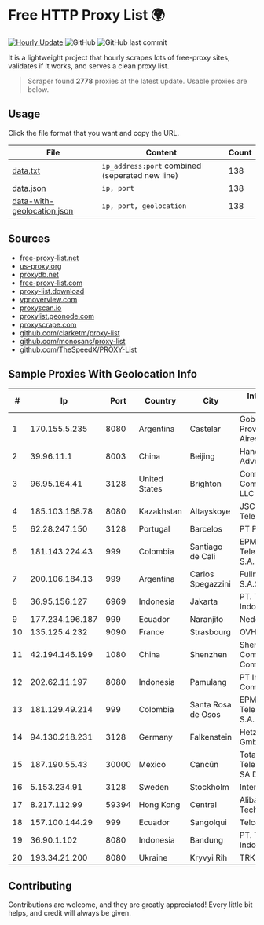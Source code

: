 
# Free HTTP Proxy List 🌍

[![Hourly Update](https://github.com/mertguvencli/http-proxy-list/actions/workflows/main.yml/badge.svg?branch=main)](https://github.com/mertguvencli/http-proxy-list/actions/workflows/main.yml)
![GitHub](https://img.shields.io/github/license/mertguvencli/http-proxy-list)
![GitHub last commit](https://img.shields.io/github/last-commit/mertguvencli/http-proxy-list)

It is a lightweight project that hourly scrapes lots of free-proxy sites, validates if it works, and serves a clean proxy list.


> Scraper found **2778** proxies at the latest update. Usable proxies are below.

## Usage

Click the file format that you want and copy the URL.


|File|Content|Count|
|----|-------|-----|
|[data.txt](https://raw.githubusercontent.com/mertguvencli/http-proxy-list/main/proxy-list/data.txt)|`ip_address:port` combined (seperated new line)|138|
|[data.json](https://raw.githubusercontent.com/mertguvencli/http-proxy-list/main/proxy-list/data.json)|`ip, port`|138|
|[data-with-geolocation.json](https://raw.githubusercontent.com/mertguvencli/http-proxy-list/main/proxy-list/data-with-geolocation.json)|`ip, port, geolocation`|138|

## Sources

* [free-proxy-list.net](https://free-proxy-list.net)
* [us-proxy.org](https://www.us-proxy.org)
* [proxydb.net](http://proxydb.net)
* [free-proxy-list.com](https://free-proxy-list.com/?page=&port=&type%5B%5D=http&type%5B%5D=https&up_time=0&search=Search)
* [proxy-list.download](https://www.proxy-list.download/HTTP)
* [vpnoverview.com](https://vpnoverview.com/privacy/anonymous-browsing/free-proxy-servers)
* [proxyscan.io](https://www.proxyscan.io)
* [proxylist.geonode.com](https://proxylist.geonode.com/api/proxy-list?limit=300&page=1&sort_by=lastChecked&sort_type=desc&protocols=http,https)
* [proxyscrape.com](https://api.proxyscrape.com/v2/?request=displayproxies&protocol=http&timeout=10000&country=all&ssl=all&anonymity=all)
* [github.com/clarketm/proxy-list](https://raw.githubusercontent.com/clarketm/proxy-list/master/proxy-list-raw.txt)
* [github.com/monosans/proxy-list](https://raw.githubusercontent.com/monosans/proxy-list/main/proxies/http.txt)
* [github.com/TheSpeedX/PROXY-List](https://raw.githubusercontent.com/TheSpeedX/PROXY-List/master/http.txt)


## Sample Proxies With Geolocation Info

|#|Ip|Port|Country|City|Internet Service Provider|
|-|--|----|-------|----|-------------------------|
|1|170.155.5.235|8080|Argentina|Castelar|Gobernacion de la Provincia de Buenos Aires|
|2|39.96.11.1|8003|China|Beijing|Hangzhou Alibaba Advertising Co|
|3|96.95.164.41|3128|United States|Brighton|Comcast Cable Communications, LLC|
|4|185.103.168.78|8080|Kazakhstan|Altayskoye|JSC Alma Telecommunications|
|5|62.28.247.150|3128|Portugal|Barcelos|PT Prime|
|6|181.143.224.43|999|Colombia|Santiago de Cali|EPM Telecomunicaciones S.A. E.S.P.|
|7|200.106.184.13|999|Argentina|Carlos Spegazzini|Fullnet Solutions S.A.S.|
|8|36.95.156.127|6969|Indonesia|Jakarta|PT. Telekomunikasi Indonesia|
|9|177.234.196.187|999|Ecuador|Naranjito|Nedetel S.A.|
|10|135.125.4.232|9090|France|Strasbourg|OVH SAS|
|11|42.194.146.199|1080|China|Shenzhen|Shenzhen Tencent Computer Systems Company Limited|
|12|202.62.11.197|8080|Indonesia|Pamulang|PT Indonesia Comnets Plus|
|13|181.129.49.214|999|Colombia|Santa Rosa de Osos|EPM Telecomunicaciones S.A. E.S.P.|
|14|94.130.218.231|3128|Germany|Falkenstein|Hetzner Online GmbH|
|15|187.190.55.43|30000|Mexico|Cancún|Total Play Telecomunicaciones SA De CV|
|16|5.153.234.91|3128|Sweden|Stockholm|Inter Connects Inc|
|17|8.217.112.99|59394|Hong Kong|Central|Alibaba (US) Technology Co., Ltd.|
|18|157.100.144.29|999|Ecuador|Sangolqui|Telconet S.A|
|19|36.90.1.102|8080|Indonesia|Bandung|PT. Telekomunikasi Indonesia|
|20|193.34.21.200|8080|Ukraine|Kryvyi Rih|TRK Cable TV LLC|



## Contributing

Contributions are welcome, and they are greatly appreciated! Every
little bit helps, and credit will always be given.

